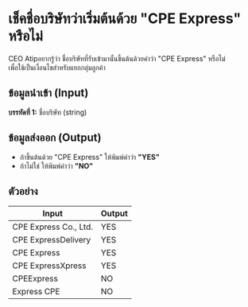 # เช็คชื่อบริษัทว่าเริ่มต้นด้วย "CPE Express" หรือไม่

CEO Atipอยากรู้ว่า ชื่อบริษัทที่รับเข้ามานั้นขึ้นต้นด้วยคำว่า "CPE Express" หรือไม่  
เพื่อใช้เป็นเงื่อนไขสำหรับแยกกลุ่มลูกค้า

## ข้อมูลนำเข้า (Input)  
**บรรทัดที่ 1:** ชื่อบริษัท (string)

## ข้อมูลส่งออก (Output)  
- ถ้าขึ้นต้นด้วย "CPE Express" ให้พิมพ์คำว่า **"YES"**  
- ถ้าไม่ใช่ ให้พิมพ์คำว่า **"NO"**

## ตัวอย่าง  
| **Input**           | **Output** |  
|---------------------|------------|  
| CPE Express Co., Ltd.| YES        |  
| CPE ExpressDelivery  | YES        |  
| CPE Express          | YES        |  
| CPE ExpressXpress    | YES        |  
| CPEExpress           | NO         |  
| Express CPE          | NO         |  